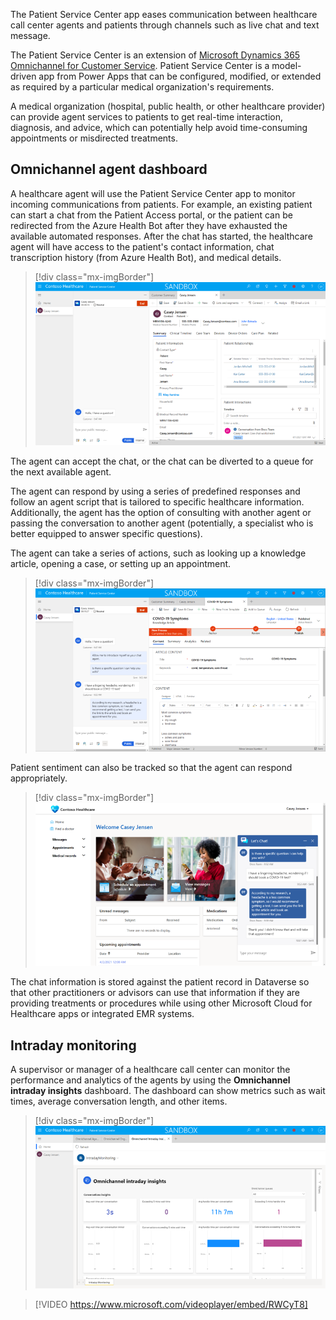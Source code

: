 The Patient Service Center app eases communication between healthcare call center agents and patients through channels such as live chat and text message.

The Patient Service Center is an extension of [Microsoft Dynamics 365 Omnichannel for Customer Service](https://docs.microsoft.com/learn/modules/getting-started-omnichannel/). Patient Service Center is a model-driven app from Power Apps that can be configured, modified, or extended as required by a particular medical organization's requirements.

A medical organization (hospital, public health, or other healthcare provider) can provide agent services to patients to get real-time interaction, diagnosis, and advice, which can potentially help avoid time-consuming appointments or misdirected treatments.

## Omnichannel agent dashboard

A healthcare agent will use the Patient Service Center app to monitor incoming communications from patients. For example, an existing patient can start a chat from the Patient Access portal, or the patient can be redirected from the Azure Health Bot after they have exhausted the available automated responses. After the chat has started, the healthcare agent will have access to the patient's contact information, chat transcription history (from Azure Health Bot), and medical details.

> [!div class="mx-imgBorder"]
> [![Patient Service Center Omnichannel agent dashboard showing chat conversation and patient record.](../media/5-1-agent.png)](../media/5-1-agent.png#lightbox)

The agent can accept the chat, or the chat can be diverted to a queue for the next available agent.

The agent can respond by using a series of predefined responses and follow an agent script that is tailored to specific healthcare information. Additionally, the agent has the option of consulting with another agent or passing the conversation to another agent (potentially, a specialist who is better equipped to answer specific questions).

The agent can take a series of actions, such as looking up a knowledge article, opening a case, or setting up an appointment.

> [!div class="mx-imgBorder"]
> [![Omnichannel dashboard showing ongoing chat and agent accessing a knowledge article that could be pertinent to the chat.](../media/5-2-chat.png)](../media/5-2-chat.png#lightbox)

Patient sentiment can also be tracked so that the agent can respond appropriately.

> [!div class="mx-imgBorder"]
> [![A screenshot showing the Patient Access portal with the patient side of the conversation using the chat functionality.](../media/5-3-patient.png)](../media/5-3-patient.png#lightbox)

The chat information is stored against the patient record in Dataverse so that other practitioners or advisors can use that information if they are providing treatments or procedures while using other Microsoft Cloud for Healthcare apps or integrated EMR systems.

## Intraday monitoring

A supervisor or manager of a healthcare call center can monitor the performance and analytics of the agents by using the **Omnichannel intraday insights** dashboard. The dashboard can show metrics such as wait times, average conversation length, and other items.

> [!div class="mx-imgBorder"]
> [![Screenshot of Omnichannel intraday insights dashboard.](../media/5-4-insights.png)](../media/5-4-insights.png#lightbox)

> [!VIDEO https://www.microsoft.com/videoplayer/embed/RWCyT8]
